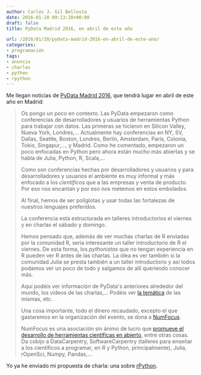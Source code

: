 ```yaml
---
author: Carlos J. Gil Bellosta
date: 2016-01-28 09:13:28+00:00
draft: false
title: PyData Madrid 2016, en abril de este año

url: /2016/01/28/pydata-madrid-2016-en-abril-de-este-ano/
categories:
- programación
tags:
- anuncio
- charlas
- python
- rpython
---
```


Me llegan noticias de [PyData Madrid 2016](http://pydata.org/madrid2016/), que tendrá lugar en abril de este año en Madrid:

>Os pongo un poco en contexto. Las PyData empezaron como conferencias de desarrolladores y usuarios de herramientas Python para trabajar con datos. Las primeras se hicieron en Silicon Valley, Nueva York, Londres,... Actualmente hay conferencias en NY, SV, Dallas, Seattle, Boston, Londres, Berlín, Amsterdam, París, Colonia, Tokio, Singapur,..., y Madrid. Como he comentado, empezaron un poco enfocadas en Python pero ahora están mucho más abiertas y se habla de Julia, Python, R, Scala,...
>
>Como son conferencias hechas por desarrolladores y usuarios y para desarrolladores y usuarios el ambiente es muy informal y más enfocado a los _científicos_ que a las empresas y venta de producto. Por eso nos encantan y por eso nos metemos en estos embolados.
>
>Al final, hemos de ser políglotas y usar todas las fortalezas de nuestros lenguajes preferidos.
>
>La conferencia está estructurada en talleres introductorios el viernes y en charlas el sábado y domingo.
>
>Hemos pensado que, además de ver muchas charlas de R enviadas por la comunidad R, sería interesante un taller introductorio de R el viernes. De esta forma, los _pythonistas_ que no tengan experiencia en R pueden ver R antes de las charlas. La idea es ver también si la comunidad Julia se presta también a un taller introductorio y así todos podamos ver un poco de todo y salgamos de allí queriendo conocer más.
>
>Aquí podéis ver información de PyData's anteriores alrededor del mundo, los vídeos de las charlas,... Podéis ver [la temática](http://pydata.org/events/) de las mismas, etc.
>
>Una cosa importante, todo el dinero recaudado, excepto el que gastaremos en la organización del evento, se dona a [NumFocus](http://www.numfocus.org/).
>
>NumFocus es una asociación sin ánimo de lucro que [promueve el desarrollo de herramientas científicas en abierto](http://www.numfocus.org/open-source-projects.html), entre otras cosas. Da cobijo a DataCarpentry, SoftwareCarpentry (talleres para enseñar a los científicos a programar, en R y Python, principalmente), Julia, rOpenSci, Numpy, Pandas,...

Yo ya he enviado mi propuesta de charla: una sobre [rPython](https://cran.r-project.org/web/packages/rPython/index.html).

